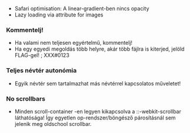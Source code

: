 
- Safari optimisation: A linear-gradient-ben nincs opacity
- Lazy loading via attribute for images



### Kommentelj!

- Ha valami nem teljesen egyértelmű, kommentelj!
- Ha egy egyedi megoldás több helyre, akár több fájlra is kiterjed, jelöld FLAG-gel!
  ; XXX#0123



### Teljes névtér autonómia

- Egyik névtér sem tartalmazhat más névtérrel kapcsolatos műveletet!



### No scrollbars

- Minden scroll-container -en legyen kikapcsolva a ::-webkit-scrollbar
  láthatósága! Így egyetlen op-rendszer/böngésző párosításnál sem jelenik meg
  oldschool scrollbar.
